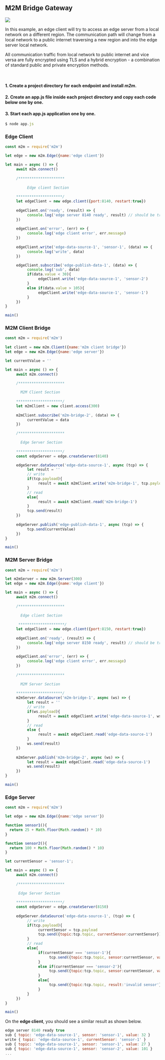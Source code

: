 
## M2M Bridge Gateway
![](assets/m2m-gateway.png)

In this example, an edge client will try to access an edge server from a local network on a different region. The communication path will change from a local network to a public internet traversing a new region and into the edge server local network.

All communication traffic from local network to public internet and vice versa are fully encrypted using TLS and a hybrid encryption - a combination of standard public and private encryption methods.  

<br>



#### 1. Create a project directory for each endpoint and install *m2m*.
#### 2. Create an app.js file inside each project directory and copy each code below one by one.
#### 3. Start each app.js application one by one.
```js
$ node app.js
```
### Edge Client
```js
const m2m = require('m2m')

let edge = new m2m.Edge({name:'edge client'})

let main = async () => {
     await m2m.connect()
     
     /*********************
     
          Edge client Section
     
     *********************/
     let edgeClient = new edge.client({port:8140, restart:true})
     
     edgeClient.on('ready', (result) => {
          console.log('edge server 8140 ready', result) // should be true if up and false if down
     })  
     
     edgeClient.on('error', (err) => {
          console.log('edge client error', err.message)
     })
     
     edgeClient.write('edge-data-source-1', 'sensor-1', (data) => {
          console.log('write', data)
     })

     edgeClient.subscribe('edge-publish-data-1', (data) => {
          console.log('sub', data)
          if(data.value < 30){
               edgeClient.write('edge-data-source-1', 'sensor-2')
          }
          else if(data.value > 105){
               edgeClient.write('edge-data-source-1', 'sensor-1')
          } 
     })
}

main()
```
### M2M Client Bridge
```js
const m2m = require('m2m')
  
let client = new m2m.Client({name:'m2m client bridge'})
let edge = new m2m.Edge({name:'edge server'})

let currentValue = ''

let main = async () => {
     await m2m.connect()

     /*********************
     
       M2M Client Section
     
     *********************/
     let m2mClient = new client.access(300)
     
     m2mClient.subscribe('m2m-bridge-2', (data) => {
          currentValue = data
     })  

     /*********************
     
       Edge Server Section
     
     *********************/
     const edgeServer = edge.createServer(8140)

     edgeServer.dataSource('edge-data-source-1', async (tcp) => {
          let result = ''
          // write 
          if(tcp.payload){
               result = await m2mClient.write('m2m-bridge-1', tcp.payload )
          }
          // read
          else{
               result = await m2mClient.read('m2m-bridge-1')
          }
          tcp.send(result)   
     })
     
     edgeServer.publish('edge-publish-data-1', async (tcp) => {
          tcp.send(currentValue)  
     })  
}

main()
```
### M2M Server Bridge
```js
const m2m = require('m2m')  

let m2mServer = new m2m.Server(300)
let edge = new m2m.Edge({name:'edge client'})

let main = async () => {
     await m2m.connect()
     
     /*********************
     
       Edge client Section
     
      *********************/
     let edgeClient = new edge.client({port:8150, restart:true})
     
     edgeClient.on('ready', (result) => {
          console.log('edge server 8150 ready', result) // should be true if up and false if down
     })
     
     edgeClient.on('error', (err) => {
          console.log('edge client error', err.message)
     })    
     
     /*********************
     
       M2M Server Section
     
     *********************/
     m2mServer.dataSource('m2m-bridge-1', async (ws) => {
          let result = ''
          // write
          if(ws.payload){
               result = await edgeClient.write('edge-data-source-1', ws.payload)
          }
          // read
          else {
               result = await edgeClient.read('edge-data-source-1')
          }
          ws.send(result)
     })
     
     m2mServer.publish('m2m-bridge-2', async (ws) => {
          let result = await edgeClient.read('edge-data-source-1')
          ws.send(result)
     })
}

main()
```
### Edge Server
```js
const m2m = require('m2m')

let edge = new m2m.Edge({name:'edge server'})

function sensor1(){
  return 25 + Math.floor(Math.random() * 10)
}

function sensor2(){
  return 100 + Math.floor(Math.random() * 10)
}

let currentSensor = 'sensor-1';

let main = async () => {
     await m2m.connect()
     
     /*********************
     
      Edge Server Section
     
     *********************/
     const edgeServer = edge.createServer(8150)
     
     edgeServer.dataSource('edge-data-source-1', (tcp) => {
          // write
          if(tcp.payload){
               currentSensor = tcp.payload
               tcp.send({topic:tcp.topic, currentSensor:currentSensor})       
          }
          // read
          else{
               if(currentSensor === 'sensor-1'){
                    tcp.send({topic:tcp.topic, sensor:currentSensor, value:sensor1()}) 
               }
               else if(currentSensor === 'sensor-2'){
                    tcp.send({topic:tcp.topic, sensor:currentSensor, value:sensor2()}) 
               }
               else{
                    tcp.send({topic:tcp.topic, result:'invalid sensor'}) 
               }
          }
     })
}

main()
```
On the **edge client**, you should see a similar result as shown below.
```js
edge server 8140 ready true
sub { topic: 'edge-data-source-1', sensor: 'sensor-1', value: 32 }
write { topic: 'edge-data-source-1', currentSensor: 'sensor-1' }
sub { topic: 'edge-data-source-1', sensor: 'sensor-1', value: 27 }
sub { topic: 'edge-data-source-1', sensor: 'sensor-2', value: 101 }
...
```



